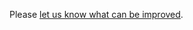 Please [let us know what can be improved](https://github.com/argoproj-labs/training-material/issues).
